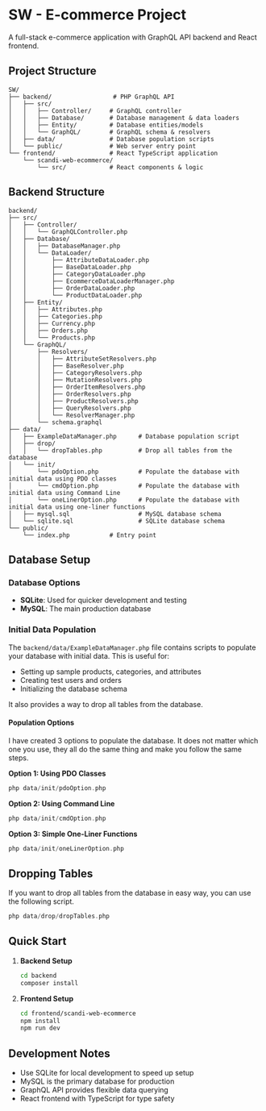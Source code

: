 # SW - E-commerce Project

A full-stack e-commerce application with GraphQL API backend and React frontend.

## Project Structure

```
SW/
├── backend/                 # PHP GraphQL API
│   ├── src/
│   │   ├── Controller/     # GraphQL controller
│   │   ├── Database/       # Database management & data loaders
│   │   ├── Entity/         # Database entities/models
│   │   └── GraphQL/        # GraphQL schema & resolvers
│   ├── data/               # Database population scripts
│   └── public/             # Web server entry point
└── frontend/               # React TypeScript application
    └── scandi-web-ecommerce/
        └── src/            # React components & logic
```

## Backend Structure

```
backend/
├── src/
│   ├── Controller/
│   │   └── GraphQLController.php
│   ├── Database/
│   │   ├── DatabaseManager.php
│   │   └── DataLoader/
│   │       ├── AttributeDataLoader.php
│   │       ├── BaseDataLoader.php
│   │       ├── CategoryDataLoader.php
│   │       ├── EcommerceDataLoaderManager.php
│   │       ├── OrderDataLoader.php
│   │       └── ProductDataLoader.php
│   ├── Entity/
│   │   ├── Attributes.php
│   │   ├── Categories.php
│   │   ├── Currency.php
│   │   ├── Orders.php
│   │   └── Products.php
│   └── GraphQL/
│       ├── Resolvers/
│       │   ├── AttributeSetResolvers.php
│       │   ├── BaseResolver.php
│       │   ├── CategoryResolvers.php
│       │   ├── MutationResolvers.php
│       │   ├── OrderItemResolvers.php
│       │   ├── OrderResolvers.php
│       │   ├── ProductResolvers.php
│       │   ├── QueryResolvers.php
│       │   └── ResolverManager.php
│       └── schema.graphql
├── data/
│   ├── ExampleDataManager.php      # Database population script
│   ├── drop/
│   │   └── dropTables.php          # Drop all tables from the database
│   └── init/
│       └── pdoOption.php           # Populate the database with initial data using PDO classes
│       └── cmdOption.php           # Populate the database with initial data using Command Line
│       └── oneLinerOption.php      # Populate the database with initial data using one-liner functions
│   ├── mysql.sql                   # MySQL database schema
│   └── sqlite.sql                  # SQLite database schema
└── public/
    └── index.php           # Entry point
```

## Database Setup

### Database Options

- **SQLite**: Used for quicker development and testing
- **MySQL**: The main production database

### Initial Data Population

The `backend/data/ExampleDataManager.php` file contains scripts to populate your database with initial data. This is useful for:

- Setting up sample products, categories, and attributes
- Creating test users and orders
- Initializing the database schema

It also provides a way to drop all tables from the database.

#### Population Options

I have created 3 options to populate the database.
It does not matter which one you use, they all do the same thing and make you follow the same steps.

**Option 1: Using PDO Classes**

```php
php data/init/pdoOption.php
```

**Option 2: Using Command Line**

```php
php data/init/cmdOption.php
```

**Option 3: Simple One-Liner Functions**

```php
php data/init/oneLinerOption.php
```

## Dropping Tables

If you want to drop all tables from the database in easy way, you can use the following script.

```php
php data/drop/dropTables.php
```

## Quick Start

1. **Backend Setup**

   ```bash
   cd backend
   composer install
   ```

2. **Frontend Setup**
   ```bash
   cd frontend/scandi-web-ecommerce
   npm install
   npm run dev
   ```

## Development Notes

- Use SQLite for local development to speed up setup
- MySQL is the primary database for production
- GraphQL API provides flexible data querying
- React frontend with TypeScript for type safety
